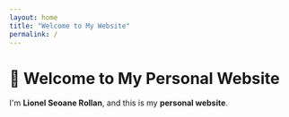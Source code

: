 ```yaml
---
layout: home
title: "Welcome to My Website"
permalink: /
---
```


# 👋 Welcome to My Personal Website

I'm **Lionel Seoane Rollan**, and this is my **personal website**.
